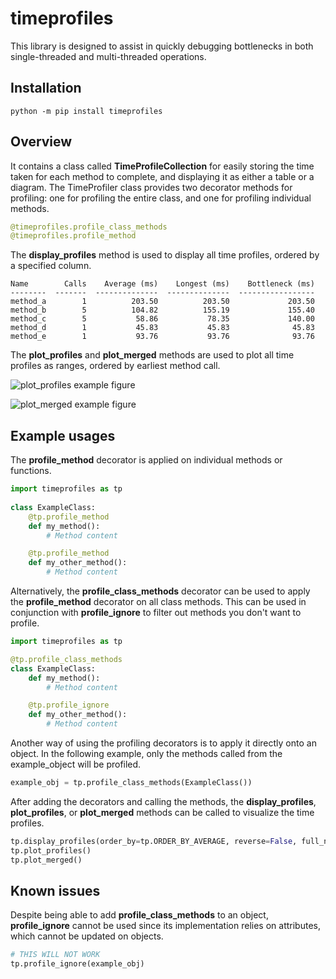 # timeprofiles

This library is designed to assist in quickly debugging bottlenecks in both single-threaded and multi-threaded operations. 

## Installation

```
python -m pip install timeprofiles
```

## Overview

It contains a class called **TimeProfileCollection** for easily storing the time taken for each method to complete, and displaying it as either a table or a diagram. The TimeProfiler class provides two decorator methods for profiling: one for profiling the entire class, and one for profiling individual methods.

```python
@timeprofiles.profile_class_methods
@timeprofiles.profile_method
```

The **display_profiles** method is used to display all time profiles, ordered by a specified column.

```
Name        Calls    Average (ms)    Longest (ms)    Bottleneck (ms)
--------  -------  --------------  --------------  -----------------
method_a        1          203.50          203.50             203.50
method_b        5          104.82          155.19             155.40
method_c        5           58.86           78.35             140.00
method_d        1           45.83           45.83              45.83
method_e        1           93.76           93.76              93.76
```

The **plot_profiles** and **plot_merged** methods are used to plot all time profiles as ranges, ordered by earliest method call.

![plot_profiles example figure](https://raw.githubusercontent.com/HansT01/timeprofiles/main/assets/images/example_fig.png)

![plot_merged example figure](https://raw.githubusercontent.com/HansT01/timeprofiles/main/assets/images/example_fig_merged.png)

## Example usages

The **profile_method** decorator is applied on individual methods or functions.

```python
import timeprofiles as tp
    
class ExampleClass:
    @tp.profile_method
    def my_method():
        # Method content

    @tp.profile_method
    def my_other_method():
        # Method content
```

Alternatively, the **profile_class_methods** decorator can be used to apply the **profile_method** decorator on all class methods. This can be used in conjunction with **profile_ignore** to filter out methods you don't want to profile.

```python
import timeprofiles as tp

@tp.profile_class_methods
class ExampleClass:
    def my_method():
        # Method content

    @tp.profile_ignore
    def my_other_method():
        # Method content
```

Another way of using the profiling decorators is to apply it directly onto an object. In the following example, only the methods called from the example_object will be profiled.

```python
example_obj = tp.profile_class_methods(ExampleClass())
```

After adding the decorators and calling the methods, the **display_profiles**, **plot_profiles**, or **plot_merged** methods can be called to visualize the time profiles.

```python
tp.display_profiles(order_by=tp.ORDER_BY_AVERAGE, reverse=False, full_name=True)
tp.plot_profiles()
tp.plot_merged()
```

## Known issues

Despite being able to add **profile_class_methods** to an object, **profile_ignore** cannot be used since its implementation relies on attributes, which cannot be updated on objects.

```python
# THIS WILL NOT WORK
tp.profile_ignore(example_obj)
```